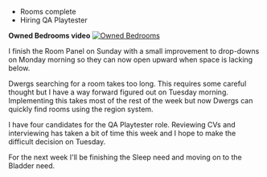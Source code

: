 ﻿---
author: jock
---
* Rooms complete
* Hiring QA Playtester

**Owned Bedrooms video**
[![Owned Bedrooms](http://img.youtube.com/vi/IRUf6U7oMfU/0.jpg)](https://youtu.be/IRUf6U7oMfU)

I finish the Room Panel on Sunday with a small improvement to drop-downs on Monday morning so they can now open upward when space is lacking below.

Dwergs searching for a room takes too long. This requires some careful thought but I have a way forward figured out on Tuesday morning. Implementing this takes most of the rest of the week but now Dwergs can quickly find rooms using the region system.

I have four candidates for the QA Playtester role. Reviewing CVs and interviewing has taken a bit of time this week and I hope to make the difficult decision on Tuesday.

For the next week I'll be finishing the Sleep need and moving on to the Bladder need.

